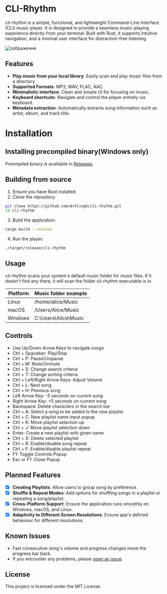 # CLI-Rhythm

cli-rhythm is a simple, functional, and lightweight Command-Line Interface (CLI) music player. It is designed to provide a seamless music-playing experience directly from your terminal. Built with Rust, it supports intuitive navigation, and a minimal user interface for distraction-free listening.

![зображення](https://github.com/user-attachments/assets/c93def08-cb3d-4dce-84f4-1c881c537b15)

## Features

- **Play music from your local library**: Easily scan and play music files from a directory.
- **Supported Formats**: MP3, WAV, FLAC, AAC.
- **Minimalistic interface**: Clean and simple UI for focusing on music.
- **Keyboard shortcuts**: Navigate and control the player entirely via keyboard.
- **Metadata extraction**: Automatically extracts song information such as artist, album, and track title.

# Installation

## Installing precompiled binary(Windows only)
Preompiled binary is availiable in [Releases](https://github.com/Arklingh/CLI-Rhythm/releases).

## Building from source
1. Ensure you have Rust installed.
2. Clone the repository:
```bash
git clone https://github.com/Arklingh/cli-rhythm.git
cd cli-rhythm
```
3. Build the application:
```bash
cargo build --release
```
4. Run the player:
```bash
./target/release/cli-rhythm
```
## Usage

cli-rhythm scans your system's default music folder for music files. If it doesn't find any there, it will scan the folder cli-rhythm executable is in.

| Platform | Music folder example |
| -------- | ------- |
| Linux | /home/alice/Music |
| macOS | /Users/Alice/Music |
| Windows | C:\Users\Alice\Music |

## Controls

- Use Up/Down Arrow Keys to navigate songs
- Ctrl + Spacebar: Play/Stop
- Ctrl + P: Pause/Unpause
- Ctrl + M: Mute/Unmute
- Ctrl + S: Change search criteria
- Ctrl + T: Change sorting criteria
- Ctrl + Left/Right Arrow Keys: Adjust Volume
- Ctrl + L: Next song
- Ctrl + H: Previous song
- Left Arrow Key: -5 seconds on current song
- Right Arrow Key: +5 seconds on current song
- Backspace: Delete characters in the search bar
- Ctrl + A: Select a song to be added
 to the new playlist
- Ctrl + C: New playlist name input popup
- Ctrl + K: Move playlist selection up
- Ctrl + J: Move playlist selection down
- Enter: Create a new playlist with given name
- Ctrl + X: Delete selected playlist
- Ctrl + R: Enable/disable song repeat
- Ctrl + F: Enable/disable playlist repeat
- F1: Toggle Controls Popup
- Esc or F1: Close Popup

## Planned Features

- [x] **Creating Playlists**: Allow users to group song by preference.
- [x] **Shuffle & Repeat Modes**: Add options for shuffling songs in a playlist or repeating a song/playlist.
- [x] **Cross-Platform Support**: Ensure the application runs smoothly on Windows, macOS, and Linux.
- [x] **Adaptivity to Different Screen Resolutions**: Ensure app's defined behaviour for different resolutions.

## Known Issues
- Fast consecutive song's volume and progress changes move the progress bar back.   
- If you encounter any problems, please [open an issue](https://github.com/Arklingh/CLI-Rhythm/issues).

## License

This project is licensed under the MIT License. 
